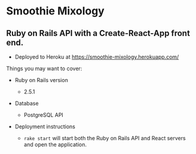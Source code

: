 # Smoothie Mixology

## Ruby on Rails API with a Create-React-App front end.

- Deployed to Heroku at https://smoothie-mixology.herokuapp.com/


Things you may want to cover:

* Ruby on Rails version
  - 2.5.1

* Database
  - PostgreSQL API

* Deployment instructions
  - ``` rake start ``` will start both the Ruby on Rails API and React servers and open the application.

